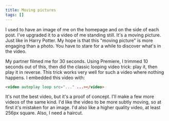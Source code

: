 ```yaml
---
title: Moving pictures
tags: []
---
```


I used to have an image of me
on the homepage and on the side of each post.
I've upgraded it to a video of me standing still.
It's a moving picture.
Just like in Harry Potter.
My hope is that this "moving picture" is more engaging than a photo.
You have to stare for a while to discover what's in the video.

My partner filmed me for 30 seconds.
Using Premiere,
I trimmed 10 seconds out of this,
then did the classic looping video trick:
play it, then play it in reverse.
This trick works very well for such a video where nothing happens.
I embedded this video with:

```html
<video autoplay loop src="..." ...></video>
```

It's not the best video,
but it's a proof of concept.
I'll make a few more videos of the same kind.
I'd like the video to be more subtly moving,
so at first it's mistaken for an image.
I'd also like a higher quality video, at least 256px square.
Also, I need a haircut.

